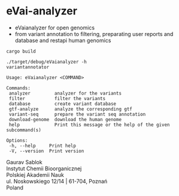 # eVai-analyzer
 - eVaianalyzer for open genomics
 - from variant annotation to filtering, preparating user reports and database and restapi human genomics
 
 ```
 cargo build
 ```

 ```
 ./target/debug/eVaianalyzer -h
 variantannotator

 Usage: eVaianalyzer <COMMAND>

 Commands:
  analyzer         analyzer for the variants
  filter           filter the variants
  database         create variant database
  gtf-analyze      analyze the corresponding gtf
  variant-seq      prepare the variant seq annotation
  download-genome  download the human genome
  help             Print this message or the help of the given subcommand(s)

 Options:
  -h, --help     Print help
  -V, --version  Print version
 ```

 Gaurav Sablok \
 Instytut Chemii Bioorganicznej \
 Polskiej Akademii Nauk \
 ul. Noskowskiego 12/14 | 61-704, Poznań \
 Poland


